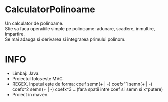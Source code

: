# CalculatorPolinoame
Un calculator de polinoame.  
Stie sa faca operatiile simple pe polinoame: adunare, scadere, inmultire, impartire.  
Se mai adauga si derivarea si integrarea primului polinom.
# INFO
- Limbaj: Java.  
- Proiectul foloseste MVC
- REGEX. Inputul este de forma: coef semn(+ | -) coefx^1 semn(+ | -) coefx^2 semn(+ | -) coefx^3 ...(fara spatii intre coef si semn si x^putere)
- Proiect in maven.
